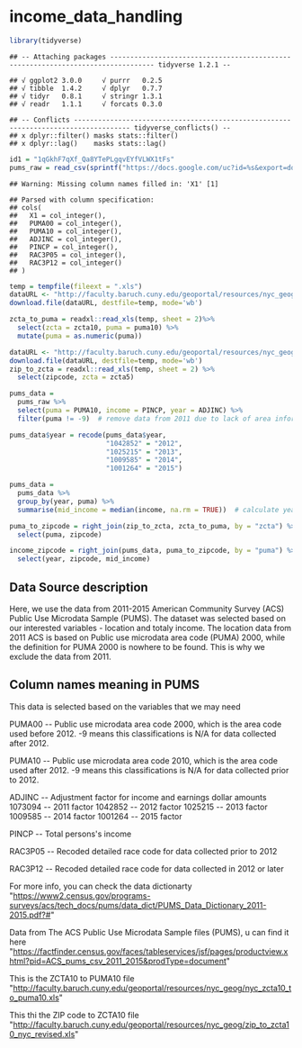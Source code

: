income\_data\_handling
================

``` r
library(tidyverse)
```

    ## -- Attaching packages --------------------------------------------------------------------------------- tidyverse 1.2.1 --

    ## √ ggplot2 3.0.0     √ purrr   0.2.5
    ## √ tibble  1.4.2     √ dplyr   0.7.7
    ## √ tidyr   0.8.1     √ stringr 1.3.1
    ## √ readr   1.1.1     √ forcats 0.3.0

    ## -- Conflicts ------------------------------------------------------------------------------------ tidyverse_conflicts() --
    ## x dplyr::filter() masks stats::filter()
    ## x dplyr::lag()    masks stats::lag()

``` r
id1 = "1qGkhF7qXf_Qa8YTePLgqvEYfVLWX1tFs"
pums_raw = read_csv(sprintf("https://docs.google.com/uc?id=%s&export=download", id1))  
```

    ## Warning: Missing column names filled in: 'X1' [1]

    ## Parsed with column specification:
    ## cols(
    ##   X1 = col_integer(),
    ##   PUMA00 = col_integer(),
    ##   PUMA10 = col_integer(),
    ##   ADJINC = col_integer(),
    ##   PINCP = col_integer(),
    ##   RAC3P05 = col_integer(),
    ##   RAC3P12 = col_integer()
    ## )

``` r
temp = tempfile(fileext = ".xls")
dataURL <- "http://faculty.baruch.cuny.edu/geoportal/resources/nyc_geog/nyc_zcta10_to_puma10.xls"
download.file(dataURL, destfile=temp, mode='wb')

zcta_to_puma = readxl::read_xls(temp, sheet = 2)%>% 
  select(zcta = zcta10, puma = puma10) %>% 
  mutate(puma = as.numeric(puma))

dataURL <- "http://faculty.baruch.cuny.edu/geoportal/resources/nyc_geog/zip_to_zcta10_nyc_revised.xls"
download.file(dataURL, destfile=temp, mode='wb')
zip_to_zcta = readxl::read_xls(temp, sheet = 2) %>% 
  select(zipcode, zcta = zcta5)
```

``` r
pums_data = 
  pums_raw %>% 
  select(puma = PUMA10, income = PINCP, year = ADJINC) %>% 
  filter(puma != -9)  # remove data from 2011 due to lack of area information

pums_data$year = recode(pums_data$year, 
                        "1042852" = "2012",
                        "1025215" = "2013",  
                        "1009585" = "2014", 
                        "1001264" = "2015")   

pums_data = 
  pums_data %>% 
  group_by(year, puma) %>% 
  summarise(mid_income = median(income, na.rm = TRUE))  # calculate yearly median income for each area
```

``` r
puma_to_zipcode = right_join(zip_to_zcta, zcta_to_puma, by = "zcta") %>%   # generaate a puma to zipcode file
  select(puma, zipcode)

income_zipcode = right_join(pums_data, puma_to_zipcode, by = "puma") %>%  # matching zipcode with median income data
  select(year, zipcode, mid_income)
```

Data Source description
-----------------------

Here, we use the data from 2011-2015 American Community Survey (ACS) Public Use Microdata Sample (PUMS). The dataset was selected based on our interested variables - location and totaly income. The location data from 2011 ACS is based on Public use microdata area code (PUMA) 2000, while the definition for PUMA 2000 is nowhere to be found. This is why we exclude the data from 2011.

Column names meaning in PUMS
----------------------------

This data is selected based on the variables that we may need

PUMA00 --
Public use microdata area code 2000, which is the area code used before 2012.
-9 means this classifications is N/A for data collected after 2012.

PUMA10 --
Public use microdata area code 2010, which is the area code used after 2012.
-9 means this classifications is N/A for data collected prior to 2012.

ADJINC --
Adjustment factor for income and earnings dollar amounts
1073094 -- 2011 factor
1042852 -- 2012 factor
1025215 -- 2013 factor
1009585 -- 2014 factor
1001264 -- 2015 factor

PINCP --
Total persons's income

RAC3P05 --
Recoded detailed race code for data collected prior to 2012

RAC3P12 --
Recoded detailed race code for data collected in 2012 or later

For more info, you can check the data dictionarty "<https://www2.census.gov/programs-surveys/acs/tech_docs/pums/data_dict/PUMS_Data_Dictionary_2011-2015.pdf?#>"

Data from The ACS Public Use Microdata Sample files (PUMS), u can find it here "<https://factfinder.census.gov/faces/tableservices/jsf/pages/productview.xhtml?pid=ACS_pums_csv_2011_2015&prodType=document>"

This is the ZCTA10 to PUMA10 file "<http://faculty.baruch.cuny.edu/geoportal/resources/nyc_geog/nyc_zcta10_to_puma10.xls>"

This thi the ZIP code to ZCTA10 file "<http://faculty.baruch.cuny.edu/geoportal/resources/nyc_geog/zip_to_zcta10_nyc_revised.xls>"
